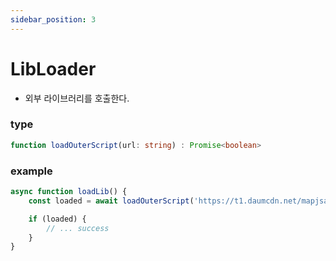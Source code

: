 ```yaml
---
sidebar_position: 3
---
```


# LibLoader
- 외부 라이브러리를 호출한다.

### type
```ts
function loadOuterScript(url: string) : Promise<boolean>
```

### example

```ts
async function loadLib() {
    const loaded = await loadOuterScript('https://t1.daumcdn.net/mapjsapi/bundle/postcode/prod/postcode.v2.js')

    if (loaded) {
        // ... success
    }
}
```
